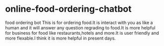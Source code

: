 # online-food-ordering-chatbot
food ordering bot 
             This is for ordering food.It is interact with you as like a human and it will answer any question regrading to food.It is more helpful for business for food like restaurants,hotels and more.It is user friendly and more flexable.I think it is more helpful in present days.
